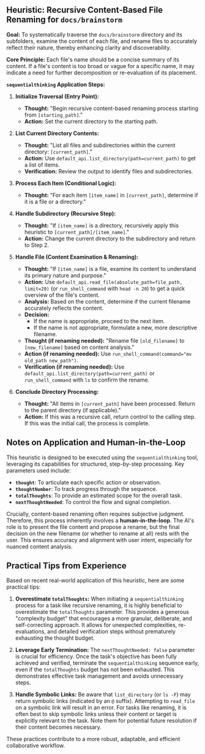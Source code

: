 ## Heuristic: Recursive Content-Based File Renaming for `docs/brainstorm`

**Goal:** To systematically traverse the `docs/brainstorm` directory and its subfolders, examine the content of each file, and rename files to accurately reflect their nature, thereby enhancing clarity and discoverability.

**Core Principle:** Each file's name should be a concise summary of its content. If a file's content is too broad or vague for a specific name, it may indicate a need for further decomposition or re-evaluation of its placement.

**`sequentialthinking` Application Steps:**

1.  **Initialize Traversal (Entry Point):**
    *   **Thought:** "Begin recursive content-based renaming process starting from `[starting_path]`."
    *   **Action:** Set the current directory to the starting path.

2.  **List Current Directory Contents:**
    *   **Thought:** "List all files and subdirectories within the current directory: `[current_path]`."
    *   **Action:** Use `default_api.list_directory(path=current_path)` to get a list of items.
    *   **Verification:** Review the output to identify files and subdirectories.

3.  **Process Each Item (Conditional Logic):**
    *   **Thought:** "For each item `[item_name]` in `[current_path]`, determine if it is a file or a directory."

4.  **Handle Subdirectory (Recursive Step):**
    *   **Thought:** "If `[item_name]` is a directory, recursively apply this heuristic to `[current_path]/[item_name]`."
    *   **Action:** Change the current directory to the subdirectory and return to Step 2.

5.  **Handle File (Content Examination & Renaming):**
    *   **Thought:** "If `[item_name]` is a file, examine its content to understand its primary nature and purpose."
    *   **Action:** Use `default_api.read_file(absolute_path=file_path, limit=20)` (or `run_shell_command` with `head -n 20`) to get a quick overview of the file's content.
    *   **Analysis:** Based on the content, determine if the current filename accurately reflects the content.
    *   **Decision:**
        *   If the name is appropriate, proceed to the next item.
        *   If the name is not appropriate, formulate a new, more descriptive filename.
    *   **Thought (if renaming needed):** "Rename file `[old_filename]` to `[new_filename]` based on content analysis."
    *   **Action (if renaming needed):** Use `run_shell_command(command="mv old_path new_path")`.
    *   **Verification (if renaming needed):** Use `default_api.list_directory(path=current_path)` or `run_shell_command` with `ls` to confirm the rename.

6.  **Conclude Directory Processing:**
    *   **Thought:** "All items in `[current_path]` have been processed. Return to the parent directory (if applicable)."
    *   **Action:** If this was a recursive call, return control to the calling step. If this was the initial call, the process is complete.

## Notes on Application and Human-in-the-Loop

This heuristic is designed to be executed using the `sequentialthinking` tool, leveraging its capabilities for structured, step-by-step processing. Key parameters used include:

*   **`thought`**: To articulate each specific action or observation.
*   **`thoughtNumber`**: To track progress through the sequence.
*   **`totalThoughts`**: To provide an estimated scope for the overall task.
*   **`nextThoughtNeeded`**: To control the flow and signal completion.

Crucially, content-based renaming often requires subjective judgment. Therefore, this process inherently involves a **human-in-the-loop**. The AI's role is to present the file content and propose a rename, but the final decision on the new filename (or whether to rename at all) rests with the user. This ensures accuracy and alignment with user intent, especially for nuanced content analysis.

## Practical Tips from Experience

Based on recent real-world application of this heuristic, here are some practical tips:

1.  **Overestimate `totalThoughts`:** When initiating a `sequentialthinking` process for a task like recursive renaming, it is highly beneficial to overestimate the `totalThoughts` parameter. This provides a generous "complexity budget" that encourages a more granular, deliberate, and self-correcting approach. It allows for unexpected complexities, re-evaluations, and detailed verification steps without prematurely exhausting the thought budget.

2.  **Leverage Early Termination:** The `nextThoughtNeeded: false` parameter is crucial for efficiency. Once the task's objective has been fully achieved and verified, terminate the `sequentialthinking` sequence early, even if the `totalThoughts` budget has not been exhausted. This demonstrates effective task management and avoids unnecessary steps.

3.  **Handle Symbolic Links:** Be aware that `list_directory` (or `ls -F`) may return symbolic links (indicated by an `@` suffix). Attempting to `read_file` on a symbolic link will result in an error. For tasks like renaming, it is often best to skip symbolic links unless their content or target is explicitly relevant to the task. Note them for potential future resolution if their content becomes necessary.

These practices contribute to a more robust, adaptable, and efficient collaborative workflow.
